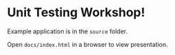 # Unit Testing Workshop!

Example application is in the `source` folder.

Open `docs/index.html` in a browser to view presentation.